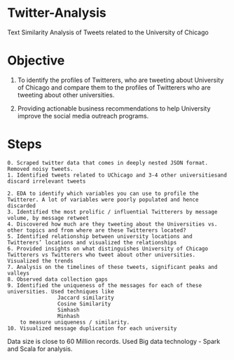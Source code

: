 # Twitter-Analysis
Text Similarity Analysis of Tweets related to the University of Chicago

# Objective 

1. To identify the profiles of Twitterers, who are tweeting about University of Chicago and compare them to the profiles of Twitterers who are tweeting about other universities.

2. Providing actionable business recommendations to help University improve the social media outreach programs.

# Steps

    0. Scraped twitter data that comes in deeply nested JSON format. Removed noisy tweets. 
    1. Identified tweets related to UChicago and 3-4 other universitiesand discard irrelevant tweets

    2. EDA to identify which variables you can use to profile the Twitterer. A lot of variables were poorly populated and hence discarded
    3. Identified the most prolific / influential Twitterers by message volume, by message retweet
    4. Discovered how much are they tweeting about the Universities vs. other topics and from where are these Twitterers located?
    5. Identified relationship between university locations and Twitterers’ locations and visualized the relationships
    6. Provided insights on what distinguishes University of Chicago Twitterers vs Twitterers who tweet about other universities. Visualized the trends
    7. Analysis on the timelines of these tweets, significant peaks and valleys
    8. Observed data collection gaps
    9. Identified the uniqueness of the messages for each of these universities. Used techniques like 
                    Jaccard similarity
                    Cosine Similarity
                    Simhash
                    Minhash 
        to measure uniqueness / similarity.
    10. Visualized message duplication for each university

Data size is close to 60 Million records. Used Big data technology - Spark and Scala for analysis. 
